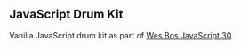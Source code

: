 ## JavaScript Drum Kit

Vanilla JavaScript drum kit as part of [Wes Bos JavaScript 30](https://javascript30.com/)
